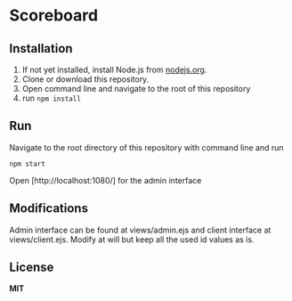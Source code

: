 # Scoreboard

## Installation

  1. If not yet installed, install Node.js from [nodejs.org](http://nodejs.org/).
  2. Clone or download this repository.
  3. Open command line and navigate to the root of this repository
  4. run `npm install`

## Run

Navigate to the root directory of this repository with command line and run

    npm start

Open [http://localhost:1080/] for the admin interface

## Modifications

Admin interface can be found at views/admin.ejs and client interface at views/client.ejs. Modify at will but keep all the used id values as is.

## License

**MIT**